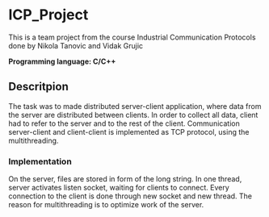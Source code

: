  # ICP_Project

This is a team project from the course Industrial Communication Protocols done by Nikola Tanovic and Vidak Grujic

**Programming language: C/C++**

## Descritpion

The task was to made distributed server-client application, where data from the server are distributed between clients. In order to collect all data, client had to refer to the server and to the rest of the client. 
Communication server-client and client-client is implemented as TCP protocol, using the multithreading. 

### Implementation

On the server, files are stored in form of the long string. In one thread, server activates listen socket, waiting for clients to connect. Every connection to the client is done through new socket and new thread. The reason for multithreading is to optimize work of the server. 


